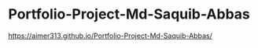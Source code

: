 # Portfolio-Project-Md-Saquib-Abbas


https://aimer313.github.io/Portfolio-Project-Md-Saquib-Abbas/

